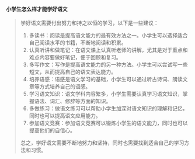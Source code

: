 #### 小学生怎么样才能学好语文

> 学好语文需要付出努力和持之以恒的学习，以下是一些建议：
> 1. 多读书：阅读是提高语文能力的最有效方法之一。小学生可以选择适合自己阅读水平的书籍，不断地阅读和积累。
> 2. 认真听讲和做笔记：在语文课上认真听老师的讲解，尤其是对于重点和难点内容要做好笔记，便于回顾和复习。
> 3. 多写作文：写作是提高语文能力的另一种方法。小学生可以尝试写一些短文，从而提高自己的语文表达能力。
> 4. 培养语感：语感是语文学习的基础，小学生可以通过听古诗词、朗读文章等方式培养自己的语感。
> 5. 学习语文知识：语文学科内容繁多，小学生需要认真学习语文知识，掌握语法、词汇、修辞等方面的知识。
> 6. 多做练习：做语文练习可以帮助小学生加深对语文知识的理解和记忆，同时也可以提高语文应用能力。
> 7. 参加语文竞赛：参加语文竞赛可以锻炼小学生的语文能力，同时也可以提高他们的自信心。
> 
> 总之，学好语文需要不断地努力和坚持，同时也需要找到适合自己的学习方法和习惯。
